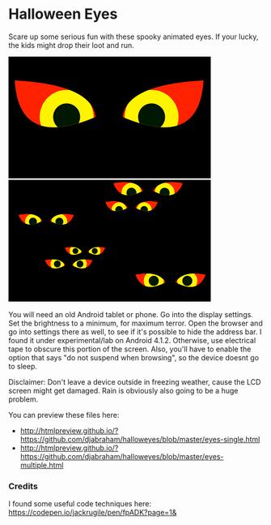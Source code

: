 # Halloween Eyes

Scare up some serious fun with these spooky animated eyes. If your lucky, the kids might drop their loot and run. 

![eyes-single.png](eyes-single.png) ![eyes-multiple.png](eyes-multiple.png)

You will need an old Android tablet or phone. Go into the display settings. Set the brightness to a minimum, for maximum terror. Open the browser and go into settings there as well, to see if it's possible to hide the address bar. I found it under experimental/lab on Android 4.1.2. Otherwise, use electrical tape to obscure this portion of the screen. Also, you'll have to enable the option that says "do not suspend when browsing", so the device doesnt go to sleep.

Disclaimer: Don't leave a device outside in freezing weather, cause the LCD screen might get damaged. Rain is obviously also going to be a huge problem.

You can preview these files here:
- http://htmlpreview.github.io/?https://github.com/djabraham/halloweyes/blob/master/eyes-single.html
- http://htmlpreview.github.io/?https://github.com/djabraham/halloweyes/blob/master/eyes-multiple.html

### Credits
  I found some useful code techniques here:
  https://codepen.io/jackrugile/pen/fpADK?page=1&
  


